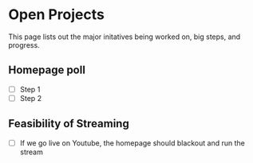 # Open Projects

This page lists out the major initatives being worked on, big steps, and progress.

## Homepage poll
- [ ] Step 1
- [ ] Step 2

## Feasibility of Streaming
- [ ] If we go live on Youtube, the homepage should blackout and run the stream

